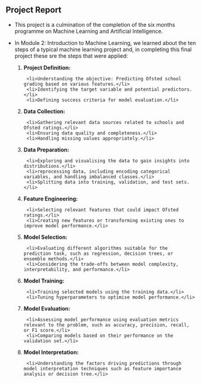 ## Project Report

- This project is a culmination of the completion of the six months programme on Machine Learning and Artificial Intelligence. 
- In Module 2: Introduction to Machine Learning, we learned about the ten steps of a typical machine learning project and, in completing this final project these sre the steps that were applied:
   <p>
    <ol type="1">
     <li><b>Project Definition:</b>

       <li>Understanding the objective: Predicting Ofsted school grading based on various features.</li>
       <li>Identifying the target variable and potential predictors.</li>
       <li>Defining success criteria for model evaluation.</li>

     </li>
     <li><b>Data Collection:</b>
     
       <li>Gathering relevant data sources related to schools and Ofsted ratings.</li>
       <li>Ensuring data quality and completeness.</li>
       <li>Handling missing values appropriately.</li>

     </li>
     <li><b>Data Preparation:</b>

       <li>Exploring and visualising the data to gain insights into distributions.</li>
       <li>reprocessing data, including encoding categorical variables, and handling imbalanced classes.</li>
       <li>Splitting data into training, validation, and test sets.</li>

     </li>
     <li><b>Feature Engineering:</b>

       <li>Selecting relevant features that could impact Ofsted ratings.</li>
       <li>Creating new features or transforming existing ones to improve model performance.</li>

     </li>
     <li><b>Model Selection:</b>

       <li>Evaluating different algorithms suitable for the prediction task, such as regression, decision trees, or ensemble methods.</li>
       <li>Considering the trade-offs between model complexity, interpretability, and performance.</li>

     </li>
     <li><b>Model Training:</b>

       <li>Training selected models using the training data.</li>
       <li>Tuning hyperparameters to optimise model performance.</li>

     </li>
     <li><b>Model Evaluation:</b>

       <li>Assessing model performance using evaluation metrics relevant to the problem, such as accuracy, precision, recall, or F1 score.</li>
       <li>Comparing models based on their performance on the validation set.</li>

     </li>
     <li><b>Model Interpretation:</b>

       <li>Understanding the factors driving predictions through model interpretation techniques such as feature importance analysis or decision tree.</li>

     </li>
    </ol>
   </p>

